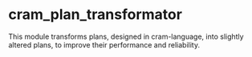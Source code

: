 # cram_plan_transformator
This module transforms plans, designed in cram-language, into slightly altered plans, to improve their performance and reliability.
